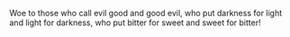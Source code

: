 Woe to those who call evil good and good evil, who put darkness for light and light for darkness, who put bitter for sweet and sweet for bitter!

